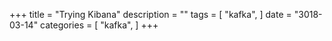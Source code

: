 +++
title = "Trying Kibana"
description = ""
tags = [
    "kafka",
]
date = "3018-03-14"
categories = [
    "kafka",
]
+++

